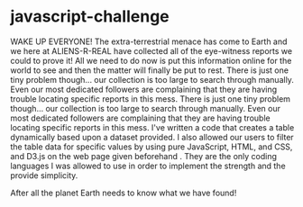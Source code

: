 # javascript-challenge


WAKE UP EVERYONE! The extra-terrestrial menace has come to Earth and we here at ALIENS-R-REAL have collected all of the eye-witness reports we could to prove it! All we need to do now is put this information online for the world to see and then the matter will finally be put to rest.
   There is just one tiny problem though... our collection is too large to search through manually. Even our most dedicated followers are complaining that they are having trouble locating specific reports in this mess.
     There is just one tiny problem though... our collection is too large to search through manually. Even our most dedicated followers are complaining that they are having trouble locating specific reports in this mess.
    I've written a code that creates a table dynamically based upon a dataset provided. I also allowed our users to filter the table data for specific values by using pure JavaScript, HTML, and CSS, and D3.js on the web page given beforehand . They are the only coding languages I was allowed to use in order to implement the strength and the provide simplicity. 

   After all the planet Earth needs to know what we have found!
